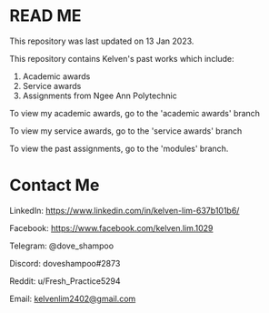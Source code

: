 # READ ME

This repository was last updated on 13 Jan 2023.

This repository contains Kelven's past works which include:

1. Academic awards
2. Service awards
3. Assignments from Ngee Ann Polytechnic

To view my academic awards, go to the 'academic awards' branch

To view my service awards, go to the 'service awards' branch

To view the past assignments, go to the 'modules' branch.

# Contact Me

LinkedIn: https://www.linkedin.com/in/kelven-lim-637b101b6/

Facebook: https://www.facebook.com/kelven.lim.1029

Telegram: @dove_shampoo

Discord: doveshampoo#2873

Reddit: u/Fresh_Practice5294

Email: kelvenlim2402@gmail.com
